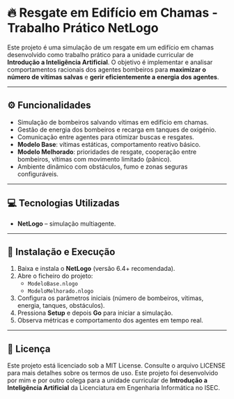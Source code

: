 # 🔥 Resgate em Edifício em Chamas - Trabalho Prático NetLogo

Este projeto é uma simulação de um resgate em um edifício em chamas desenvolvido como trabalho prático para a unidade curricular de **Introdução a Inteligência Artificial**. O objetivo é implementar e analisar comportamentos racionais dos agentes bombeiros para **maximizar o número de vítimas salvas** e **gerir eficientemente a energia dos agentes**.

---

## ⚙️ Funcionalidades
- Simulação de bombeiros salvando vítimas em edifício em chamas.  
- Gestão de energia dos bombeiros e recarga em tanques de oxigénio.  
- Comunicação entre agentes para otimizar buscas e resgates.  
- **Modelo Base**: vítimas estáticas, comportamento reativo básico.  
- **Modelo Melhorado**: prioridades de resgate, cooperação entre bombeiros, vítimas com movimento limitado (pânico).  
- Ambiente dinâmico com obstáculos, fumo e zonas seguras configuráveis.  

---

## 💻 Tecnologias Utilizadas
- **NetLogo** – simulação multiagente.  

---

## 🚀 Instalação e Execução
1. Baixa e instala o **NetLogo** (versão 6.4+ recomendada).  
2. Abre o ficheiro do projeto:  
   - `ModeloBase.nlogo`  
   - `ModeloMelhorado.nlogo`  
3. Configura os parâmetros iniciais (número de bombeiros, vítimas, energia, tanques, obstáculos).  
4. Pressiona **Setup** e depois **Go** para iniciar a simulação.  
5. Observa métricas e comportamento dos agentes em tempo real.

---

## 📝 Licença
Este projeto está licenciado sob a MIT License. Consulte o arquivo LICENSE para mais detalhes sobre os termos de uso. Este projeto foi desenvolvido por mim e por outro colega para a unidade curricular de **Introdução a Inteligência Artificial** da Licenciatura em Engenharia Informática no ISEC.
